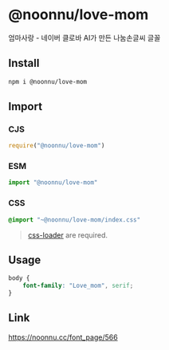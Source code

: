 # @noonnu/love-mom
엄마사랑 - 네이버 클로바 AI가 만든 나눔손글씨 글꼴

## Install
```sh
npm i @noonnu/love-mom
```
## Import
### CJS
```js
require("@noonnu/love-mom")
```
### ESM
```js
import "@noonnu/love-mom"
```
### CSS 
```css
@import "~@noonnu/love-mom/index.css"
```
> [css-loader](https://github.com/webpack-contrib/css-loader) are required.

## Usage
```css
body {
    font-family: "Love_mom", serif;
}
```

## Link
https://noonnu.cc/font_page/566